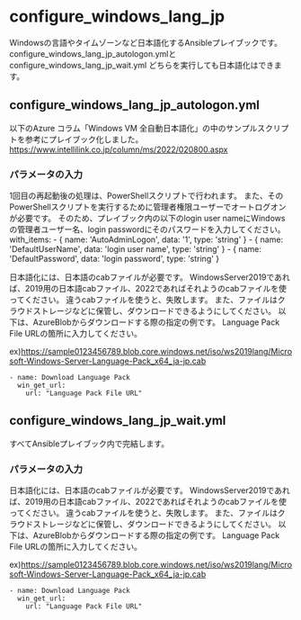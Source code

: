 # configure_windows_lang_jp
Windowsの言語やタイムゾーンなど日本語化するAnsibleプレイブックです。
configure_windows_lang_jp_autologon.ymlとconfigure_windows_lang_jp_wait.yml
どちらを実行しても日本語化はできます。

## configure_windows_lang_jp_autologon.yml
以下のAzure コラム「Windows VM 全自動日本語化」の中のサンプルスクリプトを参考にプレイブック化しました。
https://www.intellilink.co.jp/column/ms/2022/020800.aspx

### パラメータの入力
1回目の再起動後の処理は、PowerShellスクリプトで行われます。
また、そのPowerShellスクリプトを実行するために管理者権限ユーザーでオートログオンが必要です。
そのため、プレイブック内の以下のlogin user nameにWindowsの管理者ユーザー名、login passwordにそのパスワードを入力してください。
      with_items:
        - { name: 'AutoAdminLogon', data: '1', type: 'string' }
        - { name: 'DefaultUserName', data: 'login user name', type: 'string' }
        - { name: 'DefaultPassword', data: 'login password', type: 'string' }

日本語化には、日本語のcabファイルが必要です。
WindowsServer2019であれば、2019用の日本語cabファイル、2022であればそれようのcabファイルを使ってください。
違うcabファイルを使うと、失敗します。
また、ファイルはクラウドストレージなどに保管し、ダウンロードできるようにしてください。
以下は、AzureBlobからダウンロードする際の指定の例です。
Language Pack File URLの箇所に入力してください。

ex)https://sample0123456789.blob.core.windows.net/iso/ws2019lang/Microsoft-Windows-Server-Language-Pack_x64_ja-jp.cab

    - name: Download Language Pack
      win_get_url:
        url: "Language Pack File URL"

## configure_windows_lang_jp_wait.yml
すべてAnsibleプレイブック内で完結します。

### パラメータの入力
日本語化には、日本語のcabファイルが必要です。
WindowsServer2019であれば、2019用の日本語cabファイル、2022であればそれようのcabファイルを使ってください。
違うcabファイルを使うと、失敗します。
また、ファイルはクラウドストレージなどに保管し、ダウンロードできるようにしてください。
以下は、AzureBlobからダウンロードする際の指定の例です。
Language Pack File URLの箇所に入力してください。

ex)https://sample0123456789.blob.core.windows.net/iso/ws2019lang/Microsoft-Windows-Server-Language-Pack_x64_ja-jp.cab

    - name: Download Language Pack
      win_get_url:
        url: "Language Pack File URL"